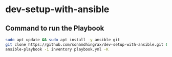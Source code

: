 # dev-setup-with-ansible

## Command to run the Playbook
```bash
sudo apt update && sudo apt install -y ansible git
git clone https://github.com/sonamdhingrax/dev-setup-with-ansible.git && cd dev-setup-with-ansible
ansible-playbook -i inventory playbook.yml -K
```